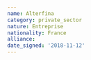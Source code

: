 ```yaml
---
name: Alterfina
category: private_sector
nature: Entreprise
nationality: France
alliance: 
date_signed: '2018-11-12'
---
```

    